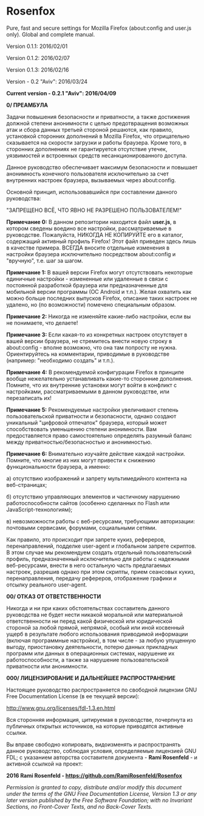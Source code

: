 # Rosenfox
Pure, fast and secure settings for Mozilla Firefox (about:config and user.js only). Global and complete manual.

Version 0.1.1: 2016/02/01

Version 0.1.2: 2016/02/07

Version 0.1.3: 2016/02/16

Version - 0.2 "Aviv": 2016/03/24

**Current version - 0.2.1 "Aviv": 2016/04/09**

**0/ ПРЕАМБУЛА**

Задачи повышения безопасности и приватности, а также достижения должной степени анонимности с целью предотвращения возможных атак и сбора данных третьей стороной решаются, как правило, установкой сторонних дополнений в Mozilla Firefox, что отрицательно сказывается на скорости загрузки и работы браузера. Кроме того, в сторонних дополнениях не гарантируется отсутствие утечек, уязвимостей и встроенных средств несанкционированного доступа.

Данное руководство обеспечивает максимум безопасности и повышает анонимность конечного пользователя исключительно за счет внутренних настроек браузера, вызываемых через about:config.

Основной принцип, использовавшийся при составлении данного руководства:

"ЗАПРЕЩЕНО ВСЁ, ЧТО ЯВНО НЕ РАЗРЕШЕНО ПОЛЬЗОВАТЕЛЕМ!"

**Примечание 0:** В данном репозитории находится файл **user.js**, в котором сведены воедино все настройки, рассматриваемые в руководстве. Пожалуйста, НИКОГДА НЕ КОПИРУЙТЕ его в каталог, содержащий активный профиль Firefox! Этот файл приведен здесь лишь в качестве примера. ВСЕГДА вносите отдельные изменения в настройки браузера исключительно посредством about:config и "вручную", т.е. шаг за шагом.

**Примечание 1:** В вашей версии Firefox  могут отсутствовать некоторые единичные настройки - измененные или удаленные в связи с постоянной разработкой браузера или предназначенные для мобильной версии программы (ОС Android и т.п.). Желая охватить как можно больше последних выпусков Firefox, описание таких настроек не удалено, но (по возможности) помечено специальным образом. 

**Примечание 2:** Никогда не изменяйте какие-либо настройки, если вы не понимаете, что делаете! 

**Примечание 3:** Если какая-то из конкретных настроек отсутствует в вашей версии браузера, не стремитесь внести новую строку в about:config - вполне возможно, что она там попросту не нужна. Ориентируйтесь на комментарии, приводимые в руководстве (например: "необходимо создать" и т.п.).

**Примечание 4:** В рекомендуемой конфигурации Firefox в принципе вообще нежелательно устанавливать какие-то сторонние дополнения. Помните, что их внутренние установки могут войти в конфликт с настройками, рассматриваемыми в данном руководстве, или перезаписать их!

**Примечание 5:** Рекомендуемые настройки увеличивают степень пользовательской приватности и безопасности, однако создают уникальный "цифровой отпечаток" браузера, который может способствовать уменьшению степени анонимности. Вам предоставляется право самостоятельно определять разумный баланс между приватностью/безопасностью и анонимностью.

**Примечание 6:** Внимательно изучайте действие каждой настройки. Помните, что многие из них могут привести к  снижению функциональности браузера, а именно: 

а) отсутствию изображений и запрету мультимедийного контента на веб-страницах;

б) отсутствию управляющих элементов и частичному нарушению работоспособности сайтов (особенно сделанных по Flash или JavaScript-технологиям);

в) невозможности работы с веб-ресурсами, требующими авторизации: почтовыми сервисами, форумами, социальными сетями. 

Как правило, это происходит при запрете кукиз, рефереров, перенаправлений, подделке user-agent и глобальном запрете скриптов. В этом случае мы рекомендуем создать отдельный пользовательский профиль, предназначенный исключительно для работы с надежными веб-ресурсами, внести в него остальную часть предлагаемых настроек, разрешив однако при этом скрипты, прием сеансовых кукиз, перенаправления, передачу рефереров, отображение графики и отсылку реального user-agent.

**00/ ОТКАЗ ОТ ОТВЕТСТВЕННОСТИ**

Никогда и ни при каких обстоятельствах составитель данного руководства не будет нести никакой моральной или материальной ответственности ни перед какой физической или юридической стороной за любой прямой, непрямой, особый или иной косвенный ущерб в результате любого использования приводимой информации (включая программные настройки), в том числе - за любую упущенную выгоду, приостановку деятельности, потерю данных прикладных программ или данных в операционных системах, нарушение их работоспособности, а также за нарушение пользовательской приватности или анонимности.

**000/ ЛИЦЕНЗИРОВАНИЕ И ДАЛЬНЕЙШЕЕ РАСПРОСТРАНЕНИЕ**

Настоящее руководство распространяется по свободной лицензии GNU Free Documentation License (в ее текущей версии):

http://www.gnu.org/licenses/fdl-1.3.en.html

Вся сторонняя информация, цитируемая в руководстве, почерпнута из публичных открытых источников, на которые приводятся активные ссылки.

Вы вправе свободно копировать, видоизменять и распространять данное руководство, соблюдая условия, определяемые лицензией GNU FDL; с указанием авторства составителя документа - **Rami Rosenfeld** - и активной ссылкой на проект:

**2016 Rami Rosenfeld - https://github.com/RamiRosenfeld/Rosenfox**

*Permission is granted to copy, distribute and/or modify this document under the terms of the GNU Free Documentation License, Version 1.3 or any later version published by the Free Software Foundation; with no Invariant Sections, no Front-Cover Texts, and no Back-Cover Texts.*


